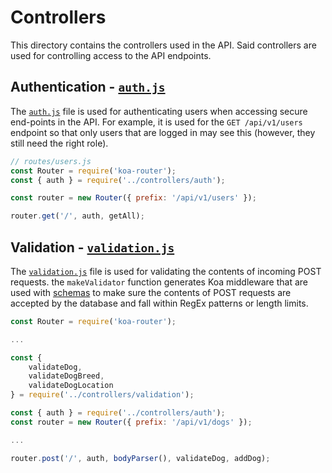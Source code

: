 # Controllers

This directory contains the controllers used in the API. Said controllers are used for controlling access to the API endpoints.

## Authentication - [`auth.js`](./auth.js)

The [`auth.js`](./auth.js) file is used for authenticating users when accessing secure end-points in the API. For example, it is used for the `GET /api/v1/users` endpoint so that only users that are logged in may see this (however, they still need the right role).

```js
// routes/users.js
const Router = require('koa-router');
const { auth } = require('../controllers/auth');

const router = new Router({ prefix: '/api/v1/users' });

router.get('/', auth, getAll);
```

## Validation - [`validation.js`](./validation.js)

The [`validation.js`](./validation.js) file is used for validating the contents of incoming POST requests. the `makeValidator` function generates Koa middleware that are used with [schemas](../schemas) to make sure the contents of POST requests are accepted by the database and fall within RegEx patterns or length limits.

```js
const Router = require('koa-router');

...

const {
	validateDog,
	validateDogBreed,
	validateDogLocation
} = require('../controllers/validation');

const { auth } = require('../controllers/auth');
const router = new Router({ prefix: '/api/v1/dogs' });

...

router.post('/', auth, bodyParser(), validateDog, addDog);
```
